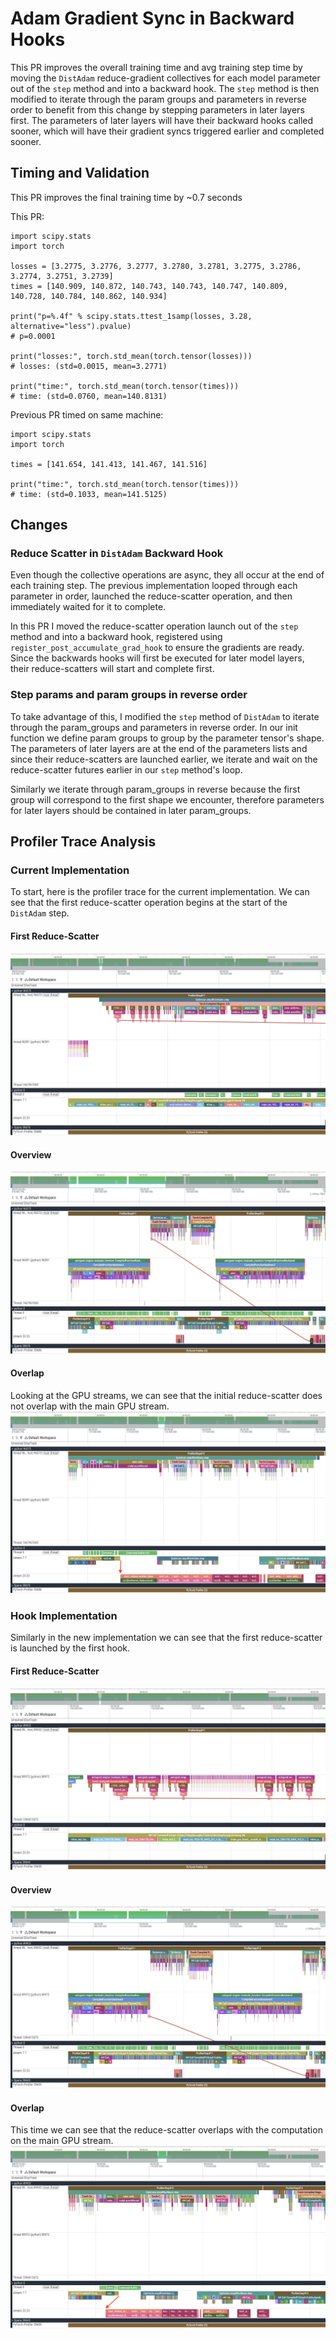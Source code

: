 # Adam Gradient Sync in Backward Hooks

This PR improves the overall training time and avg training step time by moving the `DistAdam` reduce-gradient collectives for each model parameter out of the `step` method and into a backward hook. The `step` method is then modified to iterate through the param groups and parameters in reverse order to benefit from this change by stepping parameters in later layers first. The parameters of later layers will have their backward hooks called sooner, which will have their gradient syncs triggered earlier and completed sooner.


## Timing and Validation

This PR improves the final training time by ~0.7 seconds

This PR:

```
import scipy.stats
import torch

losses = [3.2775, 3.2776, 3.2777, 3.2780, 3.2781, 3.2775, 3.2786, 3.2774, 3.2751, 3.2739]
times = [140.909, 140.872, 140.743, 140.743, 140.747, 140.809, 140.728, 140.784, 140.862, 140.934]

print("p=%.4f" % scipy.stats.ttest_1samp(losses, 3.28, alternative="less").pvalue)
# p=0.0001

print("losses:", torch.std_mean(torch.tensor(losses)))
# losses: (std=0.0015, mean=3.2771)

print("time:", torch.std_mean(torch.tensor(times)))
# time: (std=0.0760, mean=140.8131)
```

Previous PR timed on same machine:

```
import scipy.stats
import torch

times = [141.654, 141.413, 141.467, 141.516]

print("time:", torch.std_mean(torch.tensor(times)))
# time: (std=0.1033, mean=141.5125)
```

## Changes


### Reduce Scatter in `DistAdam` Backward Hook

Even though the collective operations are async, they all occur at the end of each training step. The previous implementation looped through each parameter in order, launched the reduce-scatter operation, and then immediately waited for it to complete.

In this PR I moved the reduce-scatter operation launch out of the `step` method and into a backward hook, registered using `register_post_accumulate_grad_hook` to ensure the gradients are ready. Since the backwards hooks will first be executed for later model layers, their reduce-scatters will start and complete first.


### Step params and param groups in reverse order

To take advantage of this, I modified the `step` method of `DistAdam` to iterate through the param_groups and parameters in reverse order. In our init function we define param groups to group by the parameter tensor's shape. The parameters of later layers are at the end of the parameters lists and since their reduce-scatters are launched earlier, we iterate and wait on the reduce-scatter futures earlier in our `step` method's loop.

Similarly we iterate through param_groups in reverse because the first group will correspond to the first shape we encounter, therefore parameters for later layers should be contained in later param_groups.


## Profiler Trace Analysis

### Current Implementation

To start, here is the profiler trace for the current implementation. We can see that the first reduce-scatter operation begins at the start of the `DistAdam` step.

#### First Reduce-Scatter
![](profiler-trace-current-first-rs.png)
#### Overview
![](profiler-trace-current-overview.png)

#### Overlap
Looking at the GPU streams, we can see that the initial reduce-scatter does not overlap with the main GPU stream.
![](profiler-trace-current-comm-overlap.png)

### Hook Implementation

Similarly in the new implementation we can see that the first reduce-scatter is launched by the first hook.

#### First Reduce-Scatter
![](profiler-trace-hook-first-rs.png)
#### Overview
![](profiler-trace-hook-overview.png)

#### Overlap
This time we can see that the reduce-scatter overlaps with the computation on the main GPU stream.
![](profiler-trace-hook-comm-overlap.png)
